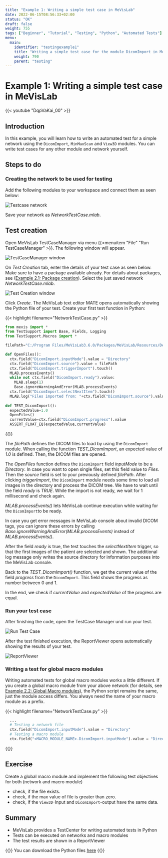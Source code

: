 ```yaml
---
title: "Example 1: Writing a simple test case in MeVisLab"
date: 2022-06-15T08:56:33+02:00
status: "OK"
draft: false
weight: 755
tags: ["Beginner", "Tutorial", "Testing", "Python", "Automated Tests"]
menu: 
  main:
    identifier: "testingexample1"
    title: "Writing a simple test case for the module DicomImport in MeVisLab using Python and MeVisLab TestCenter."
    weight: 790
    parent: "testing"
---
```

# Example 1: Writing a simple test case in MeVisLab

{{< youtube "DqpVaKai_00" >}}

## Introduction
In this example, you will learn how to write an automated test for a simple network using the `DicomImport`, `MinMaxScan` and `View3D` modules. You can write test cases for any other module and network yourself.

## Steps to do
### Creating the network to be used for testing
Add the following modules to your workspace and connect them as seen below: 

![Testcase network ](/images/tutorials/testing/testNetwork1.png "Testcase network ")

Save your network as *NetworkTestCase.mlab*.

## Test creation
Open MeVisLab TestCaseManager via menu {{<menuitem "File" "Run TestCaseManager" >}}. The following window will appear.

![TestCaseManager window ](/images/tutorials/testing/testCaseManagerWindow.png "TestCaseManager window ")

On *Test Creation* tab, enter the details of your test case as seen below. Make sure to have a package available already. For details about packages, see ([Example 2.1: Package creation](./tutorials/basicmechanisms/macromodules/package/)).
Select the just saved network *NetworkTestCase.mlab*.

 ![Test Creation window ](/images/tutorials/testing/TestCreation.png "Test Creation window ")

Click *Create*. The MeVisLab text editor MATE opens automatically showing the Python file of your test. Create your first test function in Python:

{{< highlight filename="NetworkTestCase.py" >}}
```Python
from mevis import *
from TestSupport import Base, Fields, Logging
from TestSupport.Macros import *

filePath="C:/Program Files/MeVisLab3.6.0/Packages/MeVisLab/Resources/DemoData/BrainT1Dicom" 

def OpenFiles():
  ctx.field("DicomImport.inputMode").value = "Directory"
  ctx.field("DicomImport.source").value = filePath
  ctx.field("DicomImport.triggerImport").touch()
  MLAB.processEvents()
  while not ctx.field("DicomImport.ready").value:  
    MLAB.sleep(1)
    Base.ignoreWarningAndError(MLAB.processEvents)
  ctx.field("DicomImport.selectNextItem").touch()
  MLAB.log("Files imported from: "+ctx.field("DicomImport.source").value)
  
def TEST_DicomImport():
  expectedValue=1.0
  OpenFiles() 
  currentValue=ctx.field("DicomImport.progress").value
  ASSERT_FLOAT_EQ(expectedValue,currentValue)
```
{{</highlight>}}

The *filePath* defines the DICOM files to load by using the `DicomImport` module. When calling the function *TEST_DicomImport*, an expected value of *1.0* is defined. Then, the DICOM files are opened.

The *OpenFiles* function defines the `DicomImport` field *inputMode* to be a *Directory*. In case you want to open single files, set this field value to *Files*. Then the *source* field is set to your previously defined *filePath*. After clicking *triggerImport*, the `DicomImport` module needs some time to load all images in the directory and process the DICOM tree. We have to wait until the field *ready* is *TRUE*. While the import is not ready, we wait for 1 millisecond and check again.

*MLAB.processEvents()* lets MeVisLab continue execution while waiting for the `DicomImport`to be ready.

In case you get error messages in MeVisLab console about invalid DICOM tags, you can ignore these errors by calling *Base.ignoreWarningAndError(MLAB.processEvents)* instead of *MLAB.processEvents()*.

After the field *ready* is true, the test touches the *selectNextItem* trigger, so that the first images of the patient are selected and shown. The additional log message only writes the source directory for information purposes into the MeVisLab console.

Back to the *TEST_DicomImport()* function, we get the current value of the field *progress* from the `DicomImport`. This field shows the progress as number between 0 and 1.

In the end, we check if *currentValue* and *expectedValue* of the progress are equal.

### Run your test case

After finishing the code, open the TestCase Manager und run your test.

![Run Test Case](/images/tutorials/testing/runTestCase.png "Run Test Case")

After the test finished execution, the ReportViewer opens automatically showing the results of your test.

![ReportViewer](/images/tutorials/testing/successTestCase.png "ReportViewer")


### Writing a test for global macro modules
Writing automated tests for global macro modules works a little different. If you create a global macro module from your above network (for details, see [Example 2.2: Global Macro modules](/tutorials/basicmechanisms/macromodules/globalmacromodules/)), the Python script remains the same, just the module access differs. You always need the name of your macro module as a prefix.

{{< highlight filename="NetworkTestCase.py" >}}
```Python
  ...
  # Testing a network file
  ctx.field("DicomImport.inputMode").value = "Directory"
  # Testing a macro module
  ctx.field("<MACRO_MODULE_NAME>.DicomImport.inputMode").value = "Directory"
```
{{</highlight>}}

## Exercise
Create a global macro module and implement the following test objectives for both (network and macro module) 
* check, if the file exists.
* check, if the max value of file is greater than zero.
* check, if the `View3D`-Input and `DicomImport`-output have the same data.

## Summary
* MeVisLab provides a TestCenter for writing automated tests in Python
* Tests can be executed on networks and macro modules
* The test results are shown in a ReportViewer


{{<alert class="info" caption="Info">}}
You can download the Python files [here](/examples/testing/example1/TestCases.zip)
{{</alert>}}
